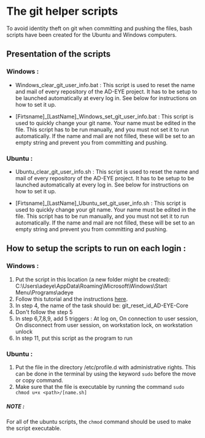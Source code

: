 # The git helper scripts

To avoid identity theft on git when committing and pushing the files, bash scripts have been created for the Ubuntu and Windows computers.



## Presentation of the scripts

### Windows :
 
- Windows_clear_git_user_info.bat			: This script is used to reset the name and mail of every repository of the AD-EYE project. It has to be setup to be launched automatically at every log in. See below for instructions on how to set it up.

- [Firtsname]_[LastName]_Windows_set_git_user_info.bat	: This script is used to quickly change your git name. Your name must be edited in the file. This script has to be run manually, and you must not set it to run automatically. If the name and mail are not filled, these will be set to an empty string and prevent you from committing and pushing.




### Ubuntu :

- Ubuntu_clear_git_user_info.sh 			: This script is used to reset the name and mail of every repository of the AD-EYE project. It has to be setup to be launched automatically at every log in. See below for instructions on how to set it up.

- [Firtsname]_[LastName]_Ubuntu_set_git_user_info.sh 	: This script is used to quickly change your git name. Your name must be edited in the file. This script has to be run manually, and you must not set it to run automatically. If the name and mail are not filled, these will be set to an empty string and prevent you from committing and pushing.





## How to setup the scripts to run on each login :

### Windows :

1. Put the script in this location (a new folder might be created): C:\Users\adeye\AppData\Roaming\Microsoft\Windows\Start Menu\Programs\adeye
2. Follow this tutorial and the instructions [here](https://winaero.com/run-app-or-script-at-logon-with-task-scheduler-in-windows-10/).
3. In step 4, the name of the task should be: git_reset_id_AD-EYE-Core
4. Don't follow the step 5
5. In step 6,7,8,9, add 5 triggers : At log on, On connection to user session, On disconnect from user session, on workstation lock, on workstation unlock
6. In step 11, put this script as the program to run


### Ubuntu :

1. Put the file in the directory /etc/profile.d with administrative rights. This can be done in the terminal by using the keyword `sudo` before the move or copy command.
2. Make sure that the file is executable by running the command `sudo chmod u+x <path>/[name.sh]`

##### NOTE :
For all of the ubuntu scripts, the `chmod` command should be used to make the script executable.
